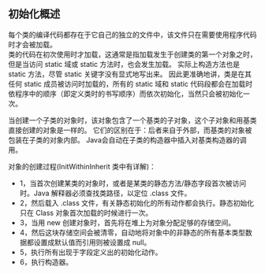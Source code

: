 ## 初始化概述 ##

每个类的编译代码都存在于它自己的独立的文件中，该文件只在需要使用程序代码时才会被加载。                     
类的代码在初次使用时才加载，这通常是指加载发生于创建类的第一个对象之时，但是当访问 static 域或 static 方法时，也会发生加载。
实际上构造方法也是 static 方法，尽管 static 关键字没有显式地写出来。
因此更准确地讲，类是在其任何 static 成员被访问时加载的，所有的 static 域和 static 代码段都会在加载时依程序中的顺序（即定义类时的书写顺序）而依次初始化，当然只会被初始化一次。               
                    
当创建一个子类的对象时，该对象包含了一个基类的子对象，这个子对象和用基类直接创建的对象是一样的。
它们的区别在于：后者来自于外部，而基类的对象被包装在子类的对象内部。
Java会自动在子类的构造器中插入对基类构造器的调用。

对象的创建过程(InitWithinInherit 类中有详解)：

* 1，当首次创建某类的对象时，或者是某类的静态方法/静态字段首次被访问时。Java 解释器必须查找类路径，以定位 .class 文件。
* 2，然后载入 .class 文件，有关静态初始化的所有动作都会执行。静态初始化只在 Class 对象首次加载的时候进行一次。
* 3，当用 new 创建对象时，首先将在堆上为对象分配足够的存储空间。
* 4，然后这块存储空间会被清零，自动地将对象中的非静态的所有基本类型数据都设置成默认值而引用则被设置成 null。
* 5，执行所有出现于字段定义出的初始化动作。
* 6，执行构造器。